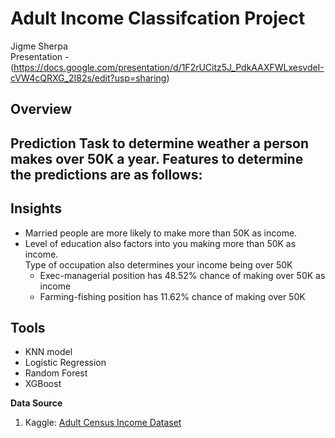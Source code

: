 # Adult Income Classifcation Project
Jigme Sherpa<br/>
Presentation - (https://docs.google.com/presentation/d/1F2rUCitz5J_PdkAAXFWLxesvdeI-cVW4cQRXG_2I82s/edit?usp=sharing)

## Overview
Prediction Task to determine weather a person makes over 50K a year. 
Features to determine the predictions are as follows:
- 
## Insights 
- Married people are more likely to make more than 50K as income.
- Level of education also factors into you making more than 50K as income.  
Type of occupation also determines your income being over 50K
  - Exec-managerial  position has 48.52% chance of making over 50K as income 
  - Farming-fishing position has 11.62% chance of making over 50K


## Tools<br/>
- KNN model
- Logistic Regression 
- Random Forest
- XGBoost 

**Data Source**
1. Kaggle: [Adult Census Income Dataset](https://www.kaggle.com/uciml/adult-census-income)


